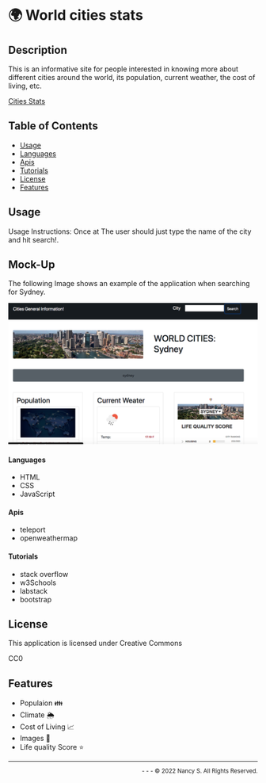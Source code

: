 # 🌍 World cities stats

  ## Description

  This is an informative site for people interested in knowing more about different cities around the world, its population, current weather, the cost of living, etc.

[Cities Stats ]()

  ## Table of Contents

  - [Usage](#usage)
  - [Languages](#languages)
  - [Apis](#apis)
  - [Tutorials](#tutorials)
  - [License](#license)
  - [Features](#features)

  ## Usage

  Usage Instructions:
  Once at
  The user should just type the name of the city and hit search!.

  ## Mock-Up

The following Image shows an example of the application when searching for Sydney.

[![In this case the user is looking for the city Sydney.](./Assets/img/cities-stats.png)]()

####   Languages

- HTML
- CSS
- JavaScript

####   Apis

- teleport
- openweathermap
</p>

####   Tutorials
- stack overflow
- w3Schools
- labstack
- bootstrap
</p>

  ## License

  This application is licensed under Creative Commons

  CC0

  ## Features
  - Populaion 👪
  - Climate 🌦️
  - Cost of Living 📈
  - Images 🌉
  - Life quality Score ⭐️

  <div class="footer" style="text-align:right; font-size:smaller"><hr>
  - - -
© 2022 Nancy S. All Rights Reserved.
</div>